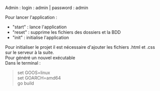 Admin :
login : admin | password : admin

Pour lancer l'application : 
 - "start" : lance l'application
 - "reset" : supprime les fichiers des dossiers et la BDD
 - "init" : initialise l'application

Pour initialiser le projet il est nécessaire d'ajouter les fichiers .html et .css
sur le serveur à la suite.
<br>
Pour généré un nouvel exécutable <br> Dans le terminal : <br>
> set GOOS=linux<br>
> set GOARCH=amd64<br>
> go build<br>

